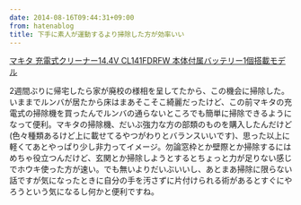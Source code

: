 ```yaml
---
date: 2014-08-16T09:44:31+09:00
from: hatenablog
title: 下手に素人が運動するより掃除した方が効率いい
---
```

[マキタ 充電式クリーナー14.4V CL141FDRFW 本体付属バッテリー1個搭載モデル](http://www.amazon.co.jp/exec/obidos/ASIN/B003DJ1JQE/r7kamura07-22/)

2週間ぶりに帰宅したら家が廃校の様相を呈してたから、この機会に掃除した。いままでルンバが居たから床はまあそこそこ綺麗だったけど、この前マキタの充電式の掃除機を買ったんでルンバの通らないところでも簡単に掃除できるようになって便利。マキタの掃除機、だいぶ強力な方の部類のものを購入したんだけど(色々種類あるけど上に載せてるやつがわりとバランスいいです)、思った以上に軽くてあとやっぱり少し非力ってイメージ。勿論窓枠とか壁際とか掃除するにはめちゃ役立つんだけど、玄関とか掃除しようとするとちょっと力が足りない感じでホウキ使った方が速い。でも無いよりだいぶいいし、あとまあ掃除に限らない話ですが気になったときに自分の手を汚さずに片付けられる術があるとすぐにやろうという気になるし何かと便利ですね。

